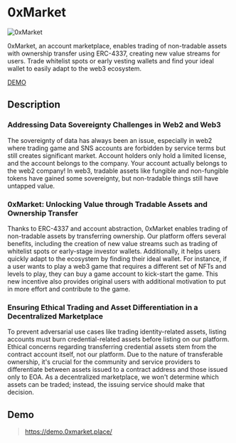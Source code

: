 # 0xMarket

![0xMarket](https://user-images.githubusercontent.com/34740877/232238628-edcf8241-62b1-4878-b942-04666a309660.jpeg)

0xMarket, an account marketplace, enables trading of non-tradable assets with ownership transfer
using ERC-4337, creating new value streams for users. Trade whitelist spots or early vesting wallets
and find your ideal wallet to easily adapt to the web3 ecosystem.

[DEMO](https://demo.0xmarket.place/)

## Description

### Addressing Data Sovereignty Challenges in Web2 and Web3

The sovereignty of data has always been an issue, especially in web2 where trading game and SNS
accounts are forbidden by service terms but still creates significant market. Account holders only
hold a limited license, and the account belongs to the company. Your account actually belongs to the
web2 company! In web3, tradable assets like fungible and non-fungible tokens have gained some
sovereignty, but non-tradable things still have untapped value.

### 0xMarket: Unlocking Value through Tradable Assets and Ownership Transfer

Thanks to ERC-4337 and account abstraction, 0xMarket enables trading of non-tradable assets by
transferring ownership. Our platform offers several benefits, including the creation of new value
streams such as trading of whitelist spots or early-stage investor wallets. Additionally, it helps
users quickly adapt to the ecosystem by finding their ideal wallet. For instance, if a user wants to
play a web3 game that requires a different set of NFTs and levels to play, they can buy a game
account to kick-start the game. This new incentive also provides original users with additional
motivation to put in more effort and contribute to the game.

### Ensuring Ethical Trading and Asset Differentiation in a Decentralized Marketplace

To prevent adversarial use cases like trading identity-related assets, listing accounts must burn
credential-related assets before listing on our platform. Ethical concerns regarding transferring
credential assets stem from the contract account itself, not our platform. Due to the nature of
transferable ownership, it's crucial for the community and service providers to differentiate
between assets issued to a contract address and those issued only to EOA. As a decentralized
marketplace, we won't determine which assets can be traded; instead, the issuing service should make
that decision.

## Demo

> https://demo.0xmarket.place/

